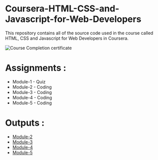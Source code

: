 # Coursera-HTML-CSS-and-Javascript-for-Web-Developers

This repository contains all of the source code used in the course called HTML, CSS and Javascript for Web Developers in Coursera.

![Course Completion certificate]()


# Assignments :

* Module-1 - Quiz 
* Module-2 - Coding
* Module-3 - Coding
* Module-4 - Coding
* Module-5 - Coding


# Outputs :

* [Module-2](https://github.com/DamuReddy05/Coursera/tree/master/module2)
* [Module-3](https://github.com/DamuReddy05/Coursera/tree/master/module3)
* [Module-4](https://github.com/DamuReddy05/Coursera/tree/master/module4)
* [Module-5](https://github.com/DamuReddy05/Coursera/tree/master/module5)

